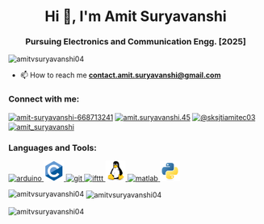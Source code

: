 <h1 align="center">Hi 👋, I'm Amit Suryavanshi</h1>
<h3 align="center">Pursuing Electronics and Communication Engg. [2025]</h3>

<p align="left"> <img src="https://komarev.com/ghpvc/?username=amitvsuryavanshi04&label=Profile%20views&color=0e75b6&style=flat" alt="amitvsuryavanshi04" /> </p>


- 📫 How to reach me **contact.amit.suryavanshi@gmail.com**

<h3 align="left">Connect with me:</h3>
<p align="left">
<a href="https://linkedin.com/in/amit-suryavanshi-668713241" target="blank"><img align="center" src="https://raw.githubusercontent.com/rahuldkjain/github-profile-readme-generator/master/src/images/icons/Social/linked-in-alt.svg" alt="amit-suryavanshi-668713241" height="30" width="40" /></a>
<a href="https://instagram.com/amit.suryavanshi.45" target="blank"><img align="center" src="https://raw.githubusercontent.com/rahuldkjain/github-profile-readme-generator/master/src/images/icons/Social/instagram.svg" alt="amit.suryavanshi.45" height="30" width="40" /></a>
<a href="https://medium.com/@sksjtiamitec03" target="blank"><img align="center" src="https://raw.githubusercontent.com/rahuldkjain/github-profile-readme-generator/master/src/images/icons/Social/medium.svg" alt="@sksjtiamitec03" height="30" width="40" /></a>
<a href="https://www.youtube.com/@amit_suryavanshi" target="blank"><img align="center" src="https://raw.githubusercontent.com/rahuldkjain/github-profile-readme-generator/master/src/images/icons/Social/youtube.svg" alt="amit_suryavanshi" height="30" width="40" /></a>
</p>

<h3 align="left">Languages and Tools:</h3>
<p align="left"> <a href="https://www.arduino.cc/" target="_blank" rel="noreferrer"> <img src="https://cdn.worldvectorlogo.com/logos/arduino-1.svg" alt="arduino" width="40" height="40"/> </a> <a href="https://www.cprogramming.com/" target="_blank" rel="noreferrer"> <img src="https://raw.githubusercontent.com/devicons/devicon/master/icons/c/c-original.svg" alt="c" width="40" height="40"/> </a> <a href="https://git-scm.com/" target="_blank" rel="noreferrer"> <img src="https://www.vectorlogo.zone/logos/git-scm/git-scm-icon.svg" alt="git" width="40" height="40"/> </a> <a href="https://ifttt.com/" target="_blank" rel="noreferrer"> <img src="https://www.vectorlogo.zone/logos/ifttt/ifttt-ar21.svg" alt="ifttt" width="40" height="40"/> </a> <a href="https://www.linux.org/" target="_blank" rel="noreferrer"> <img src="https://raw.githubusercontent.com/devicons/devicon/master/icons/linux/linux-original.svg" alt="linux" width="40" height="40"/> </a> <a href="https://www.mathworks.com/" target="_blank" rel="noreferrer"> <img src="https://upload.wikimedia.org/wikipedia/commons/2/21/Matlab_Logo.png" alt="matlab" width="40" height="40"/> </a> <a href="https://www.python.org" target="_blank" rel="noreferrer"> <img src="https://raw.githubusercontent.com/devicons/devicon/master/icons/python/python-original.svg" alt="python" width="40" height="40"/> </a> </p>

<p><img align="left" src="https://github-readme-stats.vercel.app/api/top-langs?username=amitvsuryavanshi04&show_icons=true&locale=en&layout=compact" alt="amitvsuryavanshi04" /></p>

<p>&nbsp;<img align="center" src="https://github-readme-stats.vercel.app/api?username=amitvsuryavanshi04&show_icons=true&locale=en" alt="amitvsuryavanshi04" /></p>

<p><img align="center" src="https://github-readme-streak-stats.herokuapp.com/?user=amitvsuryavanshi04&" alt="amitvsuryavanshi04" /></p>
